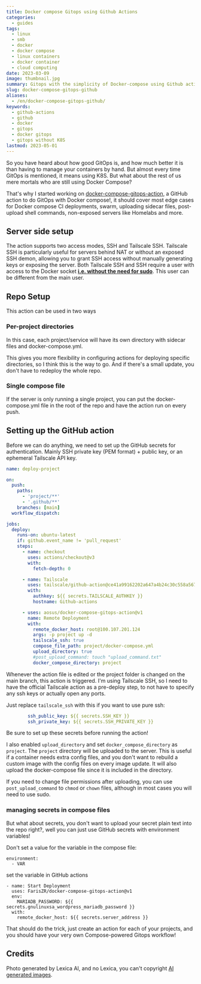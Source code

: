 ```yaml
---
title: Docker compose Gitops using Github Actions
categories:
  - guides
tags:
  - linux
  - smb
  - docker
  - docker compose
  - linux containers
  - docker container
  - cloud computing
date: 2023-03-09
image: thumbnail.jpg
summary: Gitops with the simplicity of Docker-compose using Github actions
slug: docker-compose-gitops-github
aliases:
  - /en/docker-compose-gitops-github/
keywords:
  - github-actions
  - github
  - docker
  - gitops
  - docker gitops
  - gitops without K8S
lastmod: 2023-05-01
---
```

  
So you have heard about how good GitOps is, and how much better it is than having to manage your containers by hand. But almost every time GitOps is mentioned, it means using K8S. But what about the rest of us mere mortals who are still using Docker Compose?

That's why I started working on [docker-compose-gitops-action](https://github.com/FarisZR/docker-compose-gitops-action), a GitHub action to do GitOps with Docker compose!, it should cover most edge cases for Docker compose CI deployments, swarm, uploading sidecar files, post-upload shell commands, non-exposed servers like Homelabs and more.

## Server side setup

The action supports two access modes, SSH and Tailscale SSH.
Tailscale SSH is particularly useful for servers behind NAT or without an exposed SSH demon, allowing you to grant SSH access without manually generating keys or exposing the server.
Both Tailscale SSH and SSH require a user with access to the Docker socket **[i.e. without the need for sudo](https://docs.docker.com/engine/install/linux-postinstall/#manage-docker-as-a-non-root-user)**. This user can be different from the main user.

## Repo Setup
This action can be used in two ways

### Per-project directories
In this case, each project/service will have its own directory with sidecar files and docker-compose.yml.

This gives you more flexibility in configuring actions for deploying specific directories, so I think this is the way to go. And if there's a small update, you don't have to redeploy the whole repo.

### Single compose file
If the server is only running a single project, you can put the docker-compose.yml file in the root of the repo and have the action run on every push.

## Setting up the GitHub action

Before we can do anything, we need to set up the GitHub secrets for authentication.
Mainly SSH private key (PEM format) + public key, or an ephemeral Tailscale API key.

```yaml
name: deploy-project

on:
  push:
    paths:
      - 'project/**'
      - '.github/**'
    branches: [main]
  workflow_dispatch:

jobs:
  deploy:
    runs-on: ubuntu-latest
    if: github.event_name != 'pull_request'
    steps:
      - name: checkout
        uses: actions/checkout@v3
        with:
          fetch-depth: 0

      - name: Tailscale
        uses: tailscale/github-action@ce41a99162202a647a4b24c30c558a567b926709
        with:
          authkey: ${{ secrets.TAILSCALE_AUTHKEY }}
          hostname: Github-actions

      - uses: aosus/docker-compose-gitops-action@v1
        name: Remote Deployment
        with:
          remote_docker_host: root@100.107.201.124
          args: -p project up -d
          tailscale_ssh: true
          compose_file_path: project/docker-compose.yml
          upload_directory: true
          #post_upload_command: touch "upload_command.txt"
          docker_compose_directory: project
```

Whenever the action file is edited or the project folder is changed on the main branch, this action is triggered.
I'm using Tailscale SSH, so I need to have the official Tailscale action as a pre-deploy step, to not have to specify any ssh keys or actually open any ports.

Just replace `tailscale_ssh` with this if you want to use pure ssh:

```yaml
        ssh_public_key: ${{ secrets.SSH_KEY }}
        ssh_private_key: ${{ secrets.SSH_PRIVATE_KEY }}
```
Be sure to set up these secrets before running the action!

I also enabled `upload_directory` and set `docker_compose_directory` as `project`.
The `project` directory will be uploaded to the server. This is useful if a container needs extra config files, and you don't want to rebuild a custom image with the config files on every image update.
It will also upload the docker-compose file since it is included in the directory.

If you need to change file permissions after uploading, you can use `post_upload_command` to `chmod` or `chown` files, although in most cases you will need to use sudo.

### managing secrets in compose files
But what about secrets, you don't want to upload your secret plain text into the repo right?, well you can just use GitHub secrets with environment variables!

Don't set a value for the variable in the compose file:
```
environment: 
  - VAR
```
set the variable in GitHub actions
```
- name: Start Deployment
  uses: FarisZR/docker-compose-gitops-action@v1
  env:
    MARIADB_PASSWORD: ${{ secrets.gnulinuxsa_wordpress_mariadb_password }}
  with:
    remote_docker_host: ${{ secrets.server_address }}
```

That should do the trick, just create an action for each of your projects, and you should have your very own Compose-powered Gitops workflow!

## Credits
Photo generated by Lexica AI, and no Lexica, you can't copyright [AI generated images](https://www.theverge.com/2022/2/21/22944335/us-copyright-office-reject-ai-generated-art-recent-entrance-to-paradise).